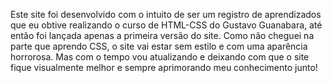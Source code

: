 Este site foi desenvolvido com o intuito de ser um registro de aprendizados que eu obtive realizando o curso de HTML-CSS do Gustavo Guanabara, até então foi lançada apenas a primeira versão do site. Como não cheguei na parte que aprendo CSS, o site vai estar sem estilo e com uma aparência horrorosa. Mas com o tempo vou atualizando e deixando com que o site fique visualmente melhor e sempre aprimorando meu conhecimento junto!
